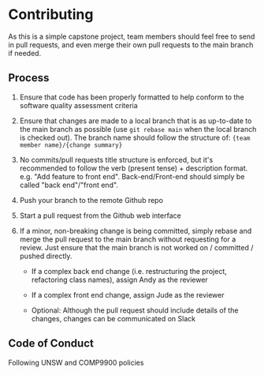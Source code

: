 # Contributing

As this is a simple capstone project, team members should feel free to send in pull requests, and even merge their own pull requests to the main branch if needed.

## Process

1. Ensure that code has been properly formatted to help conform to the software quality assessment criteria

2. Ensure that changes are made to a local branch that is as up-to-date to the main branch as possible (use `git rebase main` when the local branch is checked out). The branch name should follow the structure of: `{team member name}/{change summary}`

3. No commits/pull requests title structure is enforced, but it's recommended to follow the verb (present tense) + description format. e.g. "Add feature to front end". Back-end/Front-end should simply be called "back end"/"front end".

4. Push your branch to the remote Github repo

5. Start a pull request from the Github web interface

6. If a minor, non-breaking change is being committed, simply rebase and merge the pull request to the main branch without requesting for a review. Just ensure that the main branch is not worked on / committed / pushed directly.

    - If a complex back end change (i.e. restructuring the project, refactoring class names), assign Andy as the reviewer
    
    - If a complex front end change, assign Jude as the reviewer

    - Optional: Although the pull request should include details of the changes, changes can be communicated on Slack


## Code of Conduct

Following UNSW and COMP9900 policies

